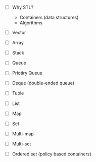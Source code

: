- [ ] Why STL?
    - Containers (data structures)
    - Algorithms
- [ ] Vector
- [ ] Array
- [ ] Stack
- [ ] Queue
- [ ] Priotiry Queue
- [ ] Deque (double-ended queue)
- [ ] Tuple
- [ ] List
- [ ] Map
- [ ] Set
- [ ] Multi-map
- [ ] Multi-set
- [ ] Ordered set (policy based containers)

